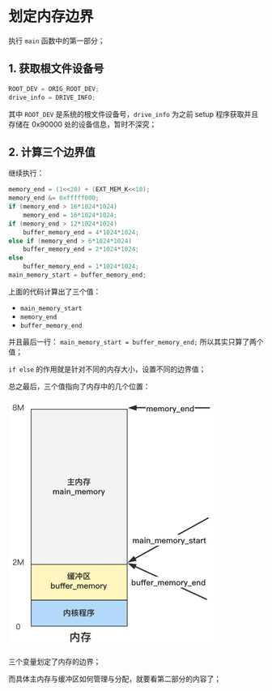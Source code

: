 # 划定内存边界

执行 `main` 函数中的第一部分；



## 1. 获取根文件设备号

````c
ROOT_DEV = ORIG_ROOT_DEV;
drive_info = DRIVE_INFO;
````

其中 `ROOT_DEV` 是系统的根文件设备号，`drive_info` 为之前 setup 程序获取并且存储在 0x90000 处的设备信息，暂时不深究；



## 2. 计算三个边界值

继续执行：

```c
memory_end = (1<<20) + (EXT_MEM_K<<10);
memory_end &= 0xfffff000;
if (memory_end > 16*1024*1024)
    memory_end = 16*1024*1024;
if (memory_end > 12*1024*1024) 
    buffer_memory_end = 4*1024*1024;
else if (memory_end > 6*1024*1024)
    buffer_memory_end = 2*1024*1024;
else
    buffer_memory_end = 1*1024*1024;
main_memory_start = buffer_memory_end;
```

上面的代码计算出了三个值：

- `main_memory_start`
- `memory_end`
- `buffer_memory_end`

并且最后一行： `main_memory_start = buffer_memory_end;` 所以其实只算了两个值；

`if else`  的作用就是针对不同的内存大小，设置不同的边界值；

总之最后，三个值指向了内存中的几个位置：

<img src="./pics/12-划定内存边界.assets/640.png" alt="640" style="zoom:50%;" />

三个变量划定了内存的边界；

而具体主内存与缓冲区如何管理与分配，就要看第二部分的内容了；